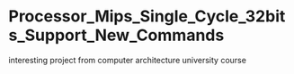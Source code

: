 # Processor_Mips_Single_Cycle_32bits_Support_New_Commands
interesting project from computer architecture university course
